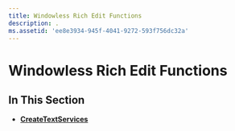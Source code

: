 ```yaml
---
title: Windowless Rich Edit Functions
description: .
ms.assetid: 'ee8e3934-945f-4041-9272-593f756dc32a'
---
```


# Windowless Rich Edit Functions

## In This Section

-   [**CreateTextServices**](createtextservices.md)

 

 




